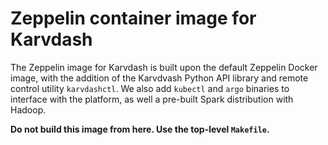 # Zeppelin container image for Karvdash

The Zeppelin image for Karvdash is built upon the default Zeppelin Docker image, with the addition of the Karvdvash Python API library and remote control utility `karvdashctl`. We also add `kubectl` and `argo` binaries to interface with the platform, as well a pre-built Spark distribution with Hadoop.

**Do not build this image from here. Use the top-level `Makefile`.**
